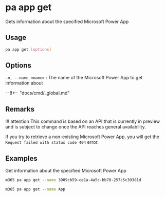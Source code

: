 # pa app get

Gets information about the specified Microsoft Power App

## Usage

```sh
pa app get [options]
```

## Options

`-n, --name <name>`
: The name of the Microsoft Power App to get information about

--8<-- "docs/cmd/_global.md"

## Remarks

!!! attention
    This command is based on an API that is currently in preview and is subject to change once the API reaches general availability.

If you try to retrieve a non-existing Microsoft Power App, you will get the `Request failed with status code 404` error.

## Examples

Get information about the specified Microsoft Power App

```sh
m365 pa app get --name 3989cb59-ce1a-4a5c-bb78-257c5c39381d
```
```sh
m365 pa app get --name App
```
